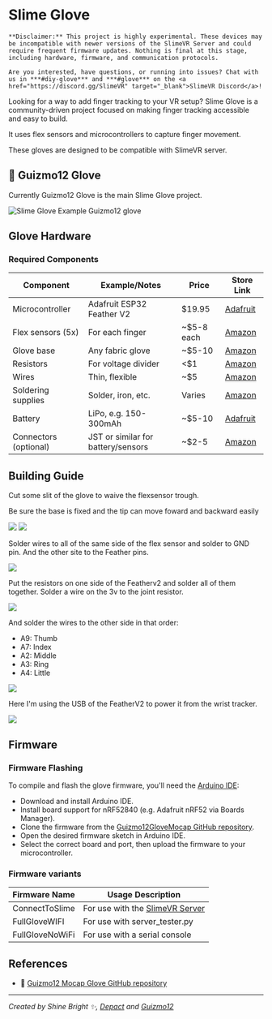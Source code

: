 # Slime Glove

```admonish warning
**Disclaimer:** This project is highly experimental. These devices may be incompatible with newer versions of the SlimeVR Server and could require frequent firmware updates. Nothing is final at this stage, including hardware, firmware, and communication protocols.
```

```admonish info
Are you interested, have questions, or running into issues? Chat with us in ***#diy-glove*** and ***#glove*** on the <a href="https://discord.gg/SlimeVR" target="_blank">SlimeVR Discord</a>!
```

Looking for a way to add finger tracking to your VR setup? Slime Glove is a community-driven project focused on making finger tracking accessible and easy to build.

It uses flex sensors and microcontrollers to capture finger movement.

These gloves are designed to be compatible with SlimeVR server.


## 🧤 Guizmo12 Glove
Currently Guizmo12 Glove is the main Slime Glove project.


<div class="embeddedVideo">
    <img src="assets/index/img/Guizmo12-glove.webp" alt="Slime Glove Example" loading="lazy">
  Guizmo12 glove
</div>

## Glove Hardware

### Required Components

| Component             | Example/Notes                      | Price      | Store Link                                                       |
| --------------------- | ---------------------------------- | ---------- | ---------------------------------------------------------------- |
| Microcontroller       | Adafruit ESP32 Feather V2          | $19.95     | [Adafruit](https://www.adafruit.com/product/5400)                |
| Flex sensors (5x)     | For each finger                    | ~$5-8 each | [Amazon](https://www.amazon.com/Flex-Sensor-2-2in/dp/B00B8871NM) |
| Glove base            | Any fabric glove                   | ~$5-10     | [Amazon](https://www.amazon.com/s?k=fabric+glove)                |
| Resistors             | For voltage divider                | <$1        | [Amazon](https://www.amazon.com/s?k=resistor+kit)                |
| Wires                 | Thin, flexible                     | ~$5        | [Amazon](https://www.amazon.com/s?k=hookup+wire)                 |
| Soldering supplies    | Solder, iron, etc.                 | Varies     | [Amazon](https://www.amazon.com/s?k=soldering+kit)               |
| Battery               | LiPo, e.g. 150-300mAh              | ~$5-10     | [Adafruit](https://www.adafruit.com/product/1317)                |
| Connectors (optional) | JST or similar for battery/sensors | ~$2-5      | [Amazon](https://www.amazon.com/s?k=jst+connector)               |


## Building Guide

Cut some slit of the glove to waive the flexsensor trough.

Be sure the base is fixed and the tip can move foward and backward easily

<img src="assets/index/img/Glove-Building/Glove-FlexSensor-insertion.jpg" loading="lazy" class="small-size-image">
<img src="assets/index/img/Glove-Building/Glove-FlexSensor-inserted.jpg" loading="lazy" class="small-size-image">


Solder wires to all of the same side of the flex sensor and solder to GND pin. And the other site to the Feather pins.

<img src="assets/index/img/Glove-Building/flex-sensor-soldering-diagram.webp" loading="lazy" class="big-size-image">

Put the resistors on one side of the Featherv2 and solder all of them together. Solder a wire on the 3v to the joint resistor.

<img src="assets/index/img/Glove-Building/board-soldering.webp" loading="lazy" class="big-size-image">

And solder the wires to the other side in that order:
- A9: Thumb
- A7: Index
- A2: Middle
- A3: Ring
- A4: Little
<img src="assets/index/img/Glove-Building/soldered-board.webp" loading="lazy" class="big-size-image">

Here I'm using the USB of the FeatherV2 to power it from the wrist tracker.

<img src="assets/index/img/Glove-Building/glove-powered-by-waist-tracker.webp" loading="lazy" class="big-size-image">


## Firmware

### Firmware Flashing

To compile and flash the glove firmware, you'll need the [Arduino IDE](https://www.arduino.cc/en/software):
- Download and install Arduino IDE.
- Install board support for nRF52840 (e.g. Adafruit nRF52 via Boards Manager).
- Clone the firmware from the [Guizmo12GloveMocap GitHub repository](https://github.com/Guizmo12/Guizmo12glovesmocap).
- Open the desired firmware sketch in Arduino IDE.
- Select the correct board and port, then upload the firmware to your microcontroller.

### Firmware variants
| Firmware Name   | Usage Description                                                            |
| --------------- | ---------------------------------------------------------------------------- |
| ConnectToSlime  | For use with the [SlimeVR Server](https://github.com/SlimeVR/SlimeVR-Server) |
| FullGloveWIFI   | For use with server_tester.py                                                |
| FullGloveNoWiFi | For use with a serial console                                                |


## References

- 🔗 [Guizmo12 Mocap Glove GitHub repository](https://github.com/Guizmo12/gizmoglovesmocap/tree/main)

<hr/>

*Created by Shine Bright ✨, [Depact](https://github.com/Depact) and [Guizmo12](https://github.com/Guizmo12)*